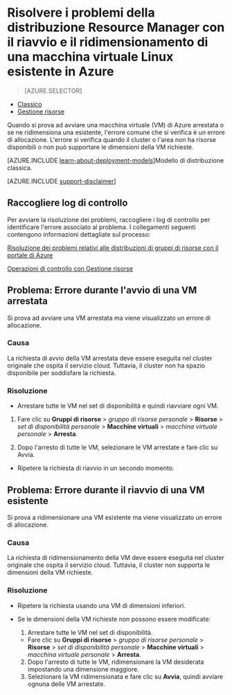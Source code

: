<properties
   pageTitle="Problemi di riavvio o ridimensionamento della VM | Microsoft Azure"
   description="Risolvere i problemi della distribuzione Resource Manager con il riavvio e il ridimensionamento di una macchina virtuale Linux esistente in Azure"
   services="virtual-machines-linux, azure-resource-manager"
   documentationCenter=""
   authors="Deland-Han"
   manager="felixwu"
   editor=""
   tags="top-support-issue"/>

<tags
   ms.service="virtual-machines-linux"
   ms.topic="article"
   ms.tgt_pltfrm="vm-linux"
   ms.devlang="na"
   ms.workload="required"
   ms.date="05/12/2016"
   ms.author="delhan"/>

# Risolvere i problemi della distribuzione Resource Manager con il riavvio e il ridimensionamento di una macchina virtuale Linux esistente in Azure

> [AZURE.SELECTOR]
- [Classico](../articles/virtual-machines/virtual-machines-linux-classic-restart-resize-error-troubleshooting.md)
- [Gestione risorse](../articles/virtual-machines/virtual-machines-linux-restart-resize-error-troubleshooting.md)

Quando si prova ad avviare una macchina virtuale (VM) di Azure arrestata o se ne ridimensiona una esistente, l'errore comune che si verifica è un errore di allocazione. L'errore si verifica quando il cluster o l'area non ha risorse disponibili o non può supportare le dimensioni della VM richieste.

[AZURE.INCLUDE [learn-about-deployment-models](../../includes/learn-about-deployment-models-rm-include.md)]Modello di distribuzione classica.

[AZURE.INCLUDE [support-disclaimer](../../includes/support-disclaimer.md)]

## Raccogliere log di controllo

Per avviare la risoluzione dei problemi, raccogliere i log di controllo per identificare l'errore associato al problema. I collegamenti seguenti contengono informazioni dettagliate sul processo:

[Risoluzione dei problemi relativi alle distribuzioni di gruppi di risorse con il portale di Azure](../resource-manager-troubleshoot-deployments-portal.md)

[Operazioni di controllo con Gestione risorse](../resource-group-audit.md)

## Problema: Errore durante l'avvio di una VM arrestata

Si prova ad avviare una VM arrestata ma viene visualizzato un errore di allocazione.

### Causa

La richiesta di avvio della VM arrestata deve essere eseguita nel cluster originale che ospita il servizio cloud. Tuttavia, il cluster non ha spazio disponibile per soddisfare la richiesta.

### Risoluzione

*	Arrestare tutte le VM nel set di disponibilità e quindi riavviare ogni VM.

  1. Fare clic su **Gruppi di risorse** > _gruppo di risorse personale_ > **Risorse** > _set di disponibilità personale_ > **Macchine virtuali** > _macchina virtuale personale_ > **Arresta**.

  2. Dopo l'arresto di tutte le VM, selezionare le VM arrestate e fare clic su Avvia.

*	Ripetere la richiesta di riavvio in un secondo momento.

## Problema: Errore durante il riavvio di una VM esistente

Si prova a ridimensionare una VM esistente ma viene visualizzato un errore di allocazione.

### Causa

La richiesta di ridimensionamento della VM deve essere eseguita nel cluster originale che ospita il servizio cloud. Tuttavia, il cluster non supporta le dimensioni della VM richieste.

### Risoluzione

* Ripetere la richiesta usando una VM di dimensioni inferiori.

* Se le dimensioni della VM richieste non possono essere modificate:

  1. Arrestare tutte le VM nel set di disponibilità.

    * Fare clic su **Gruppi di risorse** > _gruppo di risorse personale_ > **Risorse** > _set di disponibilità personale_ > **Macchine virtuali** > _macchina virtuale personale_ > **Arresta**.

  2. Dopo l'arresto di tutte le VM, ridimensionare la VM desiderata impostando una dimensione maggiore.
  3. Selezionare la VM ridimensionata e fare clic su **Avvia**, quindi avviare ognuna delle VM arrestate.

<!---HONumber=AcomDC_0518_2016-->